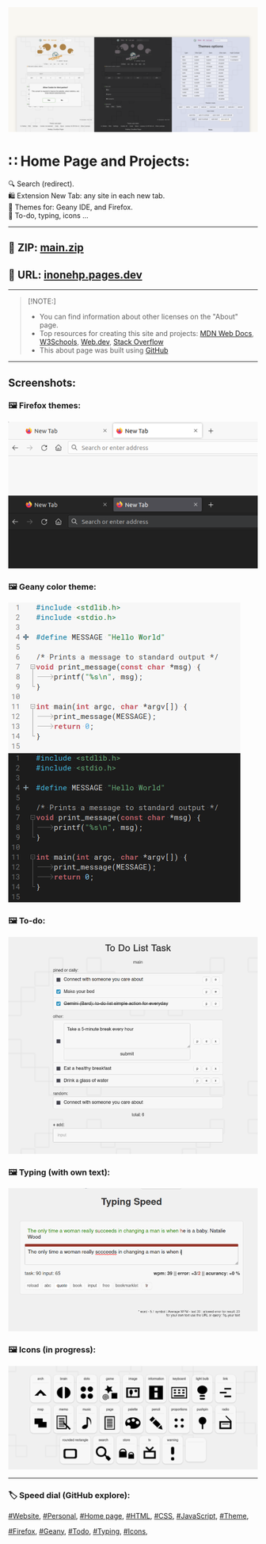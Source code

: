 <!-- README.md v.1.5.1 -->
  
![page with light and dark mode](/img/github-banner-settings.png)  
  
#  ∷ Home Page and Projects:   
🔍 Search (redirect).  
🛍️ Extension New Tab: any site in each new tab.  
🎨 Themes for: Geany IDE, and Firefox.  
📝 To-do, typing, icons ...  
  
---
  
## 📁 ZIP: [main.zip](https://github.com/inonehp/inonehp.pages.dev/archive/refs/heads/main.zip)
## 🔗 URL: [inonehp.pages.dev](https://inonehp.pages.dev/)
  
---
  
> [!NOTE:]
> - You can find information about other licenses on the "About" page.  
> - Top resources for creating this site and projects: [MDN Web Docs](https://developer.mozilla.org/), [W3Schools](https://www.w3schools.com/), [Web.dev](https://web.dev/), [Stack Overflow](https://stackoverflow.com/)  
> - This about page was built using [GitHub](https://github.com/)  
  
---
  
## Screenshots:

### 🖼️ Firefox themes:  
  
![Firefox light theme](/img/screenshots/firefox-light.png)
![Firefox dark theme](/img/screenshots/firefox-dark.png)  

### 🖼️ Geany color theme:  
  
![Geany light color](/img/screenshots/geany-light.png)
![Geany dark color](/img/screenshots/geany-dark.png)  

### 🖼️ To-do:  
  
![todo](/img/screenshots/todo.png)

### 🖼️ Typing (with own text):  
  
![todo](/img/screenshots/typing.png)

### 🖼️ Icons (in progress):  
  
![icons](/img/screenshots/icons.png)

---
  
<!-- 
### 🖼️ Screenshots:  

![light theme](/img/screenshots/light.png)
![dark theme](/img/screenshots/dark.png)
![theme option](/img/screenshots/theme-option.png)

---
  
-->
### 🏷️ Speed dial (GitHub explore):  
[#Website](https://github.com/topics/website?s=updated),
[#Personal](https://github.com/topics/personal?s=updated),
[#Home page](https://github.com/topics/homepage?s=updated),
[#HTML](https://github.com/topics/HTML?s=updated),
[#CSS](https://github.com/topics/css?s=updated),
[#JavaScript](https://github.com/topics/javascript?s=updated),
[#Theme](https://github.com/topics/theme?s=updated),
  
[#Firefox](https://github.com/topics/firefox?s=updated),
[#Geany](https://github.com/topics/geany?s=updated),
[#Todo](https://github.com/topics/todo?s=updated),
[#Typing](https://github.com/topics/typing?s=updated),
[#Icons](https://github.com/topics/icons?s=updated),

